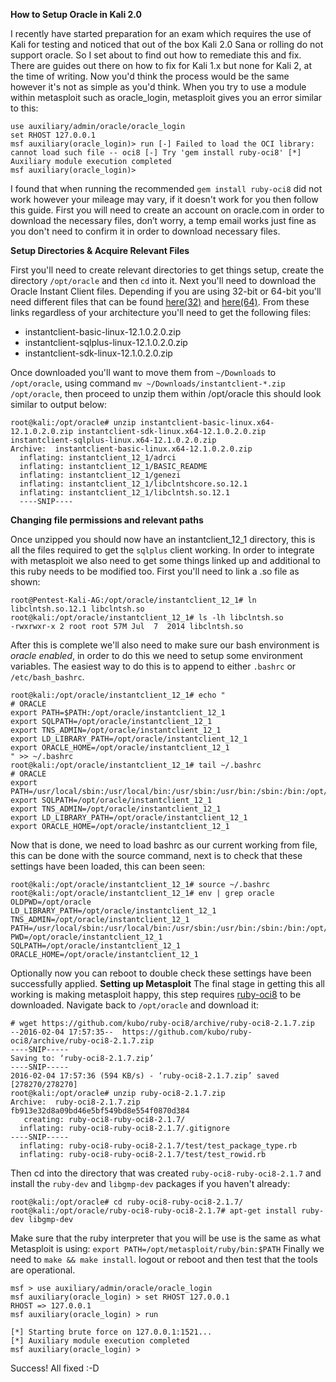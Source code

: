 **How to Setup Oracle in Kali 2.0** 

I recently have started preparation
for an exam which requires the use of Kali for testing and noticed that
out of the box Kali 2.0 Sana or rolling do not support oracle. So I set
about to find out how to remediate this and fix. There are guides out
there on how to fix for Kali 1.x but none for Kali 2, at the time of
writing. Now you'd think the process would be the same however it's not
as simple as you'd think. When you try to use a module within metasploit
such as oracle\_login, metasploit gives you an error similar to this:

    use auxiliary/admin/oracle/oracle_login
    set RHOST 127.0.0.1
    msf auxiliary(oracle_login)> run [-] Failed to load the OCI library: cannot load such file -- oci8 [-] Try 'gem install ruby-oci8' [*] Auxiliary module execution completed
    msf auxiliary(oracle_login)>

I found that when running the recommended `gem install ruby-oci8` did
not work however your mileage may vary, if it doesn't work for you then
follow this guide. First you will need to create an account on
oracle.com in order to download the necessary files, don’t worry, a temp
email works just fine as you don't need to confirm it in order to
download necessary files. 

**Setup Directories & Acquire Relevant Files**


First you'll need to create relevant directories to get things setup,
create the directory `/opt/oracle` and then `cd` into it. Next you'll
need to download the Oracle Instant Client files. Depending if you are
using 32-bit or 64-bit you'll need different files that can be found
[here(32)](http://www.oracle.com/technetwork/topics/linuxsoft-082809.html)
and
[here(64)](http://www.oracle.com/technetwork/topics/linuxx86-64soft-092277.html).
From these links regardless of your architecture you'll need to get the
following files:

-   instantclient-basic-linux-12.1.0.2.0.zip
-   instantclient-sqlplus-linux-12.1.0.2.0.zip
-   instantclient-sdk-linux-12.1.0.2.0.zip

Once downloaded you'll want to move them from `~/Downloads` to
`/opt/oracle`, using command
`mv ~/Downloads/instantclient-*.zip /opt/oracle`, then proceed to unzip
them within /opt/oracle this should look similar to output below:

     
    root@kali:/opt/oracle# unzip instantclient-basic-linux.x64-12.1.0.2.0.zip instantclient-sdk-linux.x64-12.1.0.2.0.zip instantclient-sqlplus-linux.x64-12.1.0.2.0.zip 
    Archive:  instantclient-basic-linux.x64-12.1.0.2.0.zip 
      inflating: instantclient_12_1/adrci  
      inflating: instantclient_12_1/BASIC_README  
      inflating: instantclient_12_1/genezi  
      inflating: instantclient_12_1/libclntshcore.so.12.1  
      inflating: instantclient_12_1/libclntsh.so.12.1  
      ----SNIP----

**Changing file permissions and relevant paths**

Once unzipped you should now have an instantclient\_12\_1 directory, this is all the files
required to get the `sqlplus` client working. In order to integrate with
metasploit we also need to get some things linked up and additional to
this ruby needs to be modified too. First you'll need to link a .so file
as shown:

    root@Pentest-Kali-AG:/opt/oracle/instantclient_12_1# ln libclntsh.so.12.1 libclntsh.so
    root@kali:/opt/oracle/instantclient_12_1# ls -lh libclntsh.so
    -rwxrwxr-x 2 root root 57M Jul  7  2014 libclntsh.so

After this is complete we'll also need to make sure our bash environment
is *oracle enabled*, in order to do this we need to setup some
environment variables. The easiest way to do this is to append to either
`.bashrc` or `/etc/bash_bashrc`.

    root@kali:/opt/oracle/instantclient_12_1# echo "
    # ORACLE
    export PATH=$PATH:/opt/oracle/instantclient_12_1
    export SQLPATH=/opt/oracle/instantclient_12_1
    export TNS_ADMIN=/opt/oracle/instantclient_12_1
    export LD_LIBRARY_PATH=/opt/oracle/instantclient_12_1
    export ORACLE_HOME=/opt/oracle/instantclient_12_1
    " >> ~/.bashrc
    root@kali:/opt/oracle/instantclient_12_1# tail ~/.bashrc
    # ORACLE
    export PATH=/usr/local/sbin:/usr/local/bin:/usr/sbin:/usr/bin:/sbin:/bin:/opt/oracle/instantclient_12_1
    export SQLPATH=/opt/oracle/instantclient_12_1
    export TNS_ADMIN=/opt/oracle/instantclient_12_1
    export LD_LIBRARY_PATH=/opt/oracle/instantclient_12_1
    export ORACLE_HOME=/opt/oracle/instantclient_12_1

Now that is done, we need to load bashrc as our current working from
file, this can be done with the source command, next is to check that
these settings have been loaded, this can been seen:

    root@kali:/opt/oracle/instantclient_12_1# source ~/.bashrc
    root@kali:/opt/oracle/instantclient_12_1# env | grep oracle
    OLDPWD=/opt/oracle
    LD_LIBRARY_PATH=/opt/oracle/instantclient_12_1
    TNS_ADMIN=/opt/oracle/instantclient_12_1
    PATH=/usr/local/sbin:/usr/local/bin:/usr/sbin:/usr/bin:/sbin:/bin:/opt/oracle/instantclient_12_1
    PWD=/opt/oracle/instantclient_12_1
    SQLPATH=/opt/oracle/instantclient_12_1
    ORACLE_HOME=/opt/oracle/instantclient_12_1

Optionally now you can reboot to double check these settings have been
successfully applied. **Setting up Metasploit** The final stage in
getting this all working is making metasploit happy, this step requires
[ruby-oci8](https://github.com/kubo/ruby-oci8/archive/ruby-oci8-2.1.7.zip)
to be downloaded. Navigate back to `/opt/oracle` and download it:

    # wget https://github.com/kubo/ruby-oci8/archive/ruby-oci8-2.1.7.zip
    --2016-02-04 17:57:35--  https://github.com/kubo/ruby-oci8/archive/ruby-oci8-2.1.7.zip
    ----SNIP-----
    Saving to: ‘ruby-oci8-2.1.7.zip’
    ----SNIP-----
    2016-02-04 17:57:36 (594 KB/s) - ‘ruby-oci8-2.1.7.zip’ saved [278270/278270]
    root@kali:/opt/oracle# unzip ruby-oci8-2.1.7.zip
    Archive:  ruby-oci8-2.1.7.zip
    fb913e32d8a09bd46e5bf549bd8e554f0870d384
       creating: ruby-oci8-ruby-oci8-2.1.7/
      inflating: ruby-oci8-ruby-oci8-2.1.7/.gitignore
    ----SNIP-----
      inflating: ruby-oci8-ruby-oci8-2.1.7/test/test_package_type.rb  
      inflating: ruby-oci8-ruby-oci8-2.1.7/test/test_rowid.rb  

Then cd into the directory that was created `ruby-oci8-ruby-oci8-2.1.7`
and install the `ruby-dev` and `libgmp-dev` packages if you haven't
already:

    root@kali:/opt/oracle# cd ruby-oci8-ruby-oci8-2.1.7/
    root@kali:/opt/oracle/ruby-oci8-ruby-oci8-2.1.7# apt-get install ruby-dev libgmp-dev

Make sure that the ruby interpreter that you will be use is the same as
what Metasploit is using: `export PATH=/opt/metasploit/ruby/bin:$PATH`
Finally we need to `make && make install`. logout or reboot and then
test that the tools are operational.

    msf > use auxiliary/admin/oracle/oracle_login
    msf auxiliary(oracle_login) > set RHOST 127.0.0.1
    RHOST => 127.0.0.1
    msf auxiliary(oracle_login) > run

    [*] Starting brute force on 127.0.0.1:1521...
    [*] Auxiliary module execution completed
    msf auxiliary(oracle_login) > 

Success! All fixed :-D

